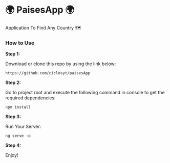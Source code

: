 # 🌍 PaisesApp 🌍




Application To Find Any Country 🗺️



### How to Use 

**Step 1:**

Download or clone this repo by using the link below:

```
https://github.com/ciclosyt/paisesApp
```

**Step 2:**

Go to project root and execute the following command in console to get the required dependencies: 

``` 
npm install
```


**Step 3:**

Run Your Server:

```
ng serve -o
```

**Step 4:**

Enjoy!


